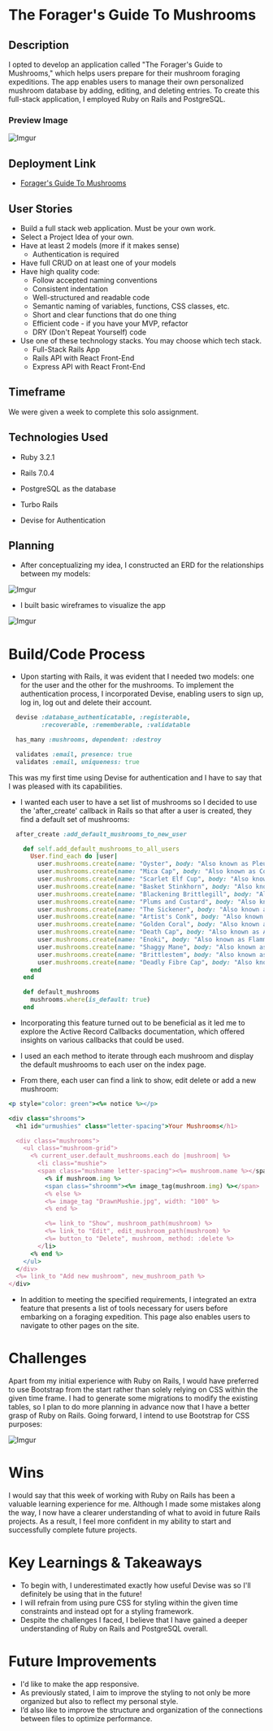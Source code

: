 # The Forager's Guide To Mushrooms

## Description

I opted to develop an application called "The Forager's Guide to Mushrooms," which helps users prepare for their mushroom foraging expeditions. The app enables users to manage their own personalized mushroom database by adding, editing, and deleting entries. To create this full-stack application, I employed Ruby on Rails and PostgreSQL.

### Preview Image

![Imgur](https://i.imgur.com/rRNuR93.png)

## Deployment Link

 * [Forager's Guide To Mushrooms](https://foragers-guide-to-mushrooms.herokuapp.com/)

## User Stories

* Build a full stack web application. Must be your own work.
* Select a Project Idea of your own.
* Have at least 2 models (more if it makes sense)
  * Authentication is required
* Have full CRUD on at least one of your models 
* Have high quality code:
  * Follow accepted naming conventions
  * Consistent indentation
  * Well-structured and readable code
  * Semantic naming of variables, functions, CSS classes, etc.
  * Short and clear functions that do one thing
  * Efficient code - if you have your MVP, refactor
  * DRY (Don't Repeat Yourself) code
* Use one of these technology stacks. You may choose which tech stack.
  * Full-Stack Rails App
  * Rails API with React Front-End
  * Express API with React Front-End

## Timeframe 

We were given a week to complete this solo assignment.

## Technologies Used

* Ruby 3.2.1

* Rails 7.0.4

* PostgreSQL as the database

* Turbo Rails

* Devise for Authentication

## Planning

* After conceptualizing my idea, I constructed an ERD for the relationships between my models:

![Imgur](https://i.imgur.com/Qk0UwjV.png)

* I built basic wireframes to visualize the app

![Imgur](https://i.imgur.com/dKaNaKL.png)

# Build/Code Process

* Upon starting with Rails, it was evident that I needed two models: one for the user and the other for the mushrooms. To implement the authentication process, I incorporated Devise, enabling users to sign up, log in, log out and delete their account.

```ruby on rails
  devise :database_authenticatable, :registerable,
         :recoverable, :rememberable, :validatable

  has_many :mushrooms, dependent: :destroy

  validates :email, presence: true
  validates :email, uniqueness: true
```

This was my first time using Devise for authentication and I have to say that I was pleased with its capabilities.

* I wanted each user to have a set list of mushrooms so I decided to use the 'after_create' callback in Rails so that after a user is created, they find a default set of mushrooms:

```ruby on rails
  after_create :add_default_mushrooms_to_new_user

    def self.add_default_mushrooms_to_all_users
      User.find_each do |user|
        user.mushrooms.create(name: "Oyster", body: "Also known as Pleurotus ostreatus, the oyster  is highly nutritious. Oyster mushrooms may promote heart and immune system health, encourage healthy blood sugar control, and provide antioxidant and anti-inflammatory effects", psychedelic: false, deadly: false, img: "https://i.pinimg.com/564x/b2/5c/a0/b25ca021a20222e0f70d66af3a1a59b2.jpg")
        user.mushrooms.create(name: "Mica Cap", body: "Also known as Coprinellus Micaceus, the Mica cap contains bioactive compounds that have the potential to be used as adjuvants in cancer chemotherapy", psychedelic: false, deadly: false, img: "https://i.pinimg.com/564x/60/c1/cb/60c1cbfdc8736f31638bbbc356570206.jpg")
        user.mushrooms.create(name: "Scarlet Elf Cup", body: "Also known as Sarcoscypha Coccinea, the Scarlet Elf Cup is a hard to find mushroom with a terrible taste. Though it is not poisonous, it is not recommended for consumption", psychedelic: false, deadly: false, img: "https://i.pinimg.com/564x/69/a7/e2/69a7e2d5332ec68201b5b2535303c0d6.jpg")
        user.mushrooms.create(name: "Basket Stinkhorn", body: "Also known as Clathrus ruber, the stinkhorn mushroom is not poisonous until it starts to smell like rotting meat. Stinkhorn is edible, but only at the egg stage when the smell is less strong. ", psychedelic: false, deadly: false, img: "https://i.pinimg.com/564x/09/1e/16/091e16662da815e525344a5ecfe4d338.jpg")
        user.mushrooms.create(name: "Blackening Brittlegill", body: "Also known as Russula Nigricans, the Blackening Brittlegill is found all over Europe from Scandinavia to the Mediterranean. The sometimes finely felty but often smooth cap peels to about 75%.", psychedelic: false, deadly: false, img: "https://i.pinimg.com/564x/65/78/ba/6578baeb4255f59aba1bd43b1877d0a6.jpg")
        user.mushrooms.create(name: "Plums and Custard", body: "Also known as Tricholomopsis Rutilans, the Plums and Custard mushroom is found growing on rotting stumps and trunks. It can grow in large numbers is not typically considered edible.", psychedelic: false, deadly: true, img: "https://i.pinimg.com/564x/9b/3b/79/9b3b798a358143a238c7d8b4481785d7.jpg")
        user.mushrooms.create(name: "The Sickener", body: "Also known as Russula Emetica, the Sickener causes most people who ingest it to vomit. Do your best not to eat this one", psychedelic: false, deadly: false, img: "https://i.pinimg.com/564x/ec/30/61/ec3061fa16cc9352ff0aa44cd06c5107.jpg")
        user.mushrooms.create(name: "Artist's Conk", body: "Also known as Ganoderma Applanatum, the Artist's Conk is a wood fungus. In Chinese medicine this fungus has been used to treat rheumatic tuberculosis and esophageal carcinoma.", psychedelic: false, deadly: false, img: "https://i.pinimg.com/564x/97/63/61/976361c66afc589b5e016e4330eb75c6.jpg")
        user.mushrooms.create(name: "Golden Coral", body: "Also known as Ramaria aurea, the Golden Coral is not general considered a mushroom to be picked as it can easily be mistaken for its poisonous lookalikes.", psychedelic: false, deadly: false, img: "https://i.pinimg.com/564x/11/aa/58/11aa5881504e8c0bb464cb25efa12088.jpg")
        user.mushrooms.create(name: "Death Cap", body: "Also known as Amanita phalloides, the Death cap is one of the mushrooms that cause the most deaths worldwide. The caps tend to be pale green or sometimes pale yellow or brown. ", psychedelic: false, deadly: true, img: "https://i.pinimg.com/564x/77/b6/4a/77b64ae486c59dc484b2a0191666261e.jpg")
        user.mushrooms.create(name: "Enoki", body: "Also known as Flammulina Filiformis, the Enoki is highly nutritious and can support heart, brain and immunity health.", psychedelic: false, deadly: false, img: "https://i.pinimg.com/564x/17/4f/87/174f87bef026a8f73205a8c0e9042fdc.jpg")
        user.mushrooms.create(name: "Shaggy Mane", body: "Also known as Coprinellus Micaceus, the Shaggy Mane is a very poisonous mushroom that is often confused for an edible lookalike. Dont eat it!", psychedelic: false, deadly: true, img: "https://i.pinimg.com/564x/09/c2/62/09c262daec9c565d4b08b3633f3d5503.jpg")
        user.mushrooms.create(name: "Brittlestem", body: "Also known as Psathyrella candolleana, the Brittlestem is a psilocybin mushroom found growing during spring and summer.", psychedelic: true, deadly: false, img: "https://i.pinimg.com/564x/b5/3a/6a/b53a6a821afaf76279672be4dd4714db.jpg")
        user.mushrooms.create(name: "Deadly Fibre Cap", body: "Also known as Inocybe erubescens, the Deadly Fibre Cap is one of the deadliest known mushrooms. Its cap is conical and can have white gills when young so dont confuse it for a St Georges mushroom.", psychedelic: false, deadly: false, img: "https://i.pinimg.com/564x/d4/24/85/d424851ae94c85aecc8873603fda61c0.jpg")
      end
    end

    def default_mushrooms
      mushrooms.where(is_default: true)
    end
```

* Incorporating this feature turned out to be beneficial as it led me to explore the Active Record Callbacks documentation, which offered insights on various callbacks that could be used.
* I used an each method to iterate through each mushroom and display the default mushrooms to each user on the index page.

* From there, each user can find a link to show, edit delete or add a new mushroom:

```ruby on rails
<p style="color: green"><%= notice %></p>

<div class="shrooms">
  <h1 id="urmushies" class="letter-spacing">Your Mushrooms</h1>

  <div class="mushrooms">
    <ul class="mushroom-grid">
      <% current_user.default_mushrooms.each do |mushroom| %>
        <li class="mushie">
        <span class="mushname letter-spacing"><%= mushroom.name %></span>
          <% if mushroom.img %>
          <span class="shroomm"><%= image_tag(mushroom.img) %></span>
          <% else %>
          <%= image_tag "DrawnMushie.jpg", width: "100" %>
          <% end %>

          <%= link_to "Show", mushroom_path(mushroom) %>
          <%= link_to "Edit", edit_mushroom_path(mushroom) %>
          <%= button_to "Delete", mushroom, method: :delete %>
        </li>
      <% end %>
    </ul>
  </div>
  <%= link_to "Add new mushroom", new_mushroom_path %>
</div>
```

* In addition to meeting the specified requirements, I integrated an extra feature that presents a list of tools necessary for users before embarking on a foraging expedition. This page also enables users to navigate to other pages on the site.

# Challenges

Apart from my initial experience with Ruby on Rails, I would have preferred to use Bootstrap from the start rather than solely relying on CSS within the given time frame. I had to generate some migrations to modify the existing tables, so I plan to do more planning in advance now that I have a better grasp of Ruby on Rails. Going forward, I intend to use Bootstrap for CSS purposes:

![Imgur](https://i.imgur.com/zLrDNhZ.png)

# Wins

I would say that this week of working with Ruby on Rails has been a valuable learning experience for me. Although I made some mistakes along the way, I now have a clearer understanding of what to avoid in future Rails projects. As a result, I feel more confident in my ability to start and successfully complete future projects.

# Key Learnings & Takeaways

* To begin with, I underestimated exactly how useful Devise was so I'll definitely be using that in the future!
* I will refrain from using pure CSS for styling within the given time constraints and instead opt for a styling framework.
* Despite the challenges I faced, I believe that I have gained a deeper understanding of Ruby on Rails and PostgreSQL overall.

# Future Improvements

* I'd like to make the app responsive.
* As previously stated, I aim to improve the styling to not only be more organized but also to reflect my personal style.
* I’d also like to improve the structure and organization of the connections between files to optimize performance.







